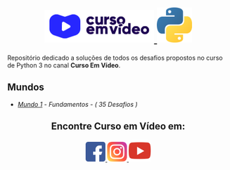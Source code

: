 <h1 align="center">
  <a href="https://www.youtube.com/user/cursosemvideo">
    <img src="./imagens/logo_curso_em_video.jpg" width="250px" />
    <img src="./imagens/logo_python.png" width="80px" />
  </a>
</h1>
  
Repositório dedicado a soluções de todos os desafios propostos no curso de Python 3 no canal **Curso Em Vídeo**.

## Mundos
- [*Mundo 1*](https://github.com/AlexWesleyy/curso-em-video-python3/tree/main/Mundo_1_Fundamentos) - *Fundamentos - ( 35 Desafios )*

<h2 align="center">Encontre Curso em Vídeo em:</h2>
<p align="center">
  <a href="https://pt-br.facebook.com/CursosEmVideo/">
    <img src="./imagens/logo_facebook.png" width="45px" />
  </a>
  <a href="https://www.instagram.com/cursoemvideo/">
    <img src="./imagens/logo_instagram.png" width="45px" />
  </a>
  <a href="https://www.youtube.com/user/cursosemvideo">
    <img src="./imagens/logo_youtube.png" width="50px" />
  </a>
</p>